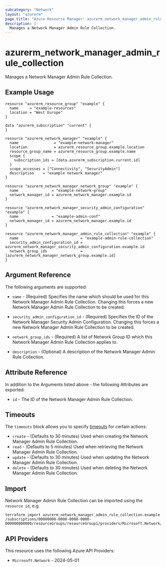 ```yaml
---
subcategory: "Network"
layout: "azurerm"
page_title: "Azure Resource Manager: azurerm_network_manager_admin_rule_collection"
description: |-
  Manages a Network Manager Admin Rule Collection.
---
```


# azurerm_network_manager_admin_rule_collection

Manages a Network Manager Admin Rule Collection.

## Example Usage

```hcl
resource "azurerm_resource_group" "example" {
  name     = "example-resources"
  location = "West Europe"
}

data "azurerm_subscription" "current" {
}

resource "azurerm_network_manager" "example" {
  name                = "example-network-manager"
  location            = azurerm_resource_group.example.location
  resource_group_name = azurerm_resource_group.example.name
  scope {
    subscription_ids = [data.azurerm_subscription.current.id]
  }
  scope_accesses = ["Connectivity", "SecurityAdmin"]
  description    = "example network manager"
}

resource "azurerm_network_manager_network_group" "example" {
  name               = "example-network-group"
  network_manager_id = azurerm_network_manager.example.id
}

resource "azurerm_network_manager_security_admin_configuration" "example" {
  name               = "example-admin-conf"
  network_manager_id = azurerm_network_manager.example.id
}

resource "azurerm_network_manager_admin_rule_collection" "example" {
  name                            = "example-admin-rule-collection"
  security_admin_configuration_id = azurerm_network_manager_security_admin_configuration.example.id
  network_group_ids               = [azurerm_network_manager_network_group.example.id]
}
```

## Argument Reference

The following arguments are supported:

* `name` - (Required) Specifies the name which should be used for this Network Manager Admin Rule Collection. Changing this forces a new Network Manager Admin Rule Collection to be created.

* `security_admin_configuration_id` - (Required) Specifies the ID of the Network Manager Security Admin Configuration. Changing this forces a new Network Manager Admin Rule Collection to be created.

* `network_group_ids` - (Required) A list of Network Group ID which this Network Manager Admin Rule Collection applies to.

* `description` - (Optional) A description of the Network Manager Admin Rule Collection.

## Attribute Reference

In addition to the Arguments listed above - the following Attributes are exported:

* `id` - The ID of the Network Manager Admin Rule Collection.

## Timeouts

The `timeouts` block allows you to specify [timeouts](https://developer.hashicorp.com/terraform/language/resources/configure#define-operation-timeouts) for certain actions:

* `create` - (Defaults to 30 minutes) Used when creating the Network Manager Admin Rule Collection.
* `read` - (Defaults to 5 minutes) Used when retrieving the Network Manager Admin Rule Collection.
* `update` - (Defaults to 30 minutes) Used when updating the Network Manager Admin Rule Collection.
* `delete` - (Defaults to 30 minutes) Used when deleting the Network Manager Admin Rule Collection.

## Import

Network Manager Admin Rule Collection can be imported using the `resource id`, e.g.

```shell
terraform import azurerm_network_manager_admin_rule_collection.example /subscriptions/00000000-0000-0000-0000-000000000000/resourceGroups/resourceGroup1/providers/Microsoft.Network/networkManagers/networkManager1/securityAdminConfigurations/configuration1/ruleCollections/ruleCollection1
```

## API Providers
<!-- This section is generated, changes will be overwritten -->
This resource uses the following Azure API Providers:

* `Microsoft.Network` - 2024-05-01

